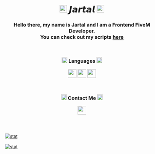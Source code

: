 <h1 align='center'><a href='https://discord.gg/uGbyjKjSJm'><img width=24px' src='https://cdn.discordapp.com/attachments/1270840023368863767/1271998256611852390/wowss.png?ex=66b96030&is=66b80eb0&hm=6854f3a0816f0686cc3c0477a16580b51c63380a58f7c98ff0dd8cc4e25ace59&'/></a> 𝙅𝙖𝙧𝙩𝙖𝙡 <a href='https://discord.gg/uGbyjKjSJm'><img width=24px' src='https://cdn.discordapp.com/attachments/1270840023368863767/1271998256611852390/wowss.png?ex=66b96030&is=66b80eb0&hm=6854f3a0816f0686cc3c0477a16580b51c63380a58f7c98ff0dd8cc4e25ace59&'/></a> </h1>
<h3 align='center'> Hello there, my name is Jartal and I am a Frontend FiveM Developer. <br> You can check out my scripts <a href='https://discord.gg/uGbyjKjSJm'>here</a> </h3>


<br>

<h3 align='center'> <img width='18px' src='https://github.com/user-attachments/assets/cd4327ea-a649-4a3f-93c8-3748d7bfe233'/> Languages <img width='18px' src='https://github.com/user-attachments/assets/cd4327ea-a649-4a3f-93c8-3748d7bfe233'/></h3>

<p align='center'>
<img align='center' width='28px' src='https://github.com/user-attachments/assets/cc6a6d50-216b-4546-b077-feb058cdcdc3'/>
<img align='center' width='28px' src='https://github.com/user-attachments/assets/7e5687a1-759d-44fa-9a42-672c4961627b'/>
<img align='center' width='28px' src='https://github.com/user-attachments/assets/a84ac78f-c2cd-4e8e-aec8-7a8f01e5769e'/>
</p>

<br>

<h3 align='center'> <img width='18px' src='https://github.com/user-attachments/assets/a9d1dddc-a2ee-4bc7-8657-9dabf9426e82'/> Contact Me <img width='18px' src='https://github.com/user-attachments/assets/a9d1dddc-a2ee-4bc7-8657-9dabf9426e82'/></h3>

<p align='center'>
<a href='https://discord.com/users/845270168221646889' target='blank'><img align='center' width='28px' src='https://github.com/user-attachments/assets/4ed95080-490a-40fb-9e23-aea03c92a586'/>
</p>

<br><br>

![stat](https://github-readme-stats.vercel.app/api?username=jarta1&show_icons=true&theme=cobalt)
<br><br>
![stat](https://github-readme-stats.vercel.app/api/top-langs/?username=jarta1&theme=cobalt)
